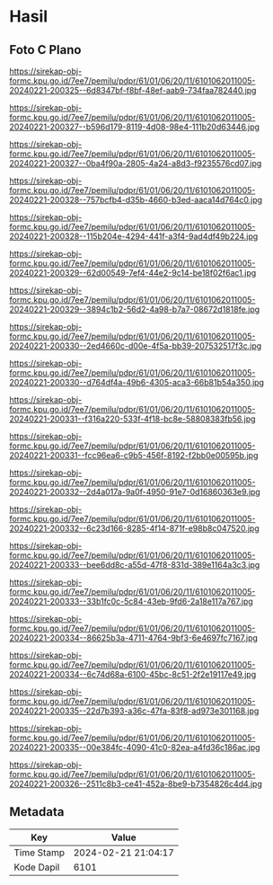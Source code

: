 # Hasil

## Foto C Plano

https://sirekap-obj-formc.kpu.go.id/7ee7/pemilu/pdpr/61/01/06/20/11/6101062011005-20240221-200325--6d8347bf-f8bf-48ef-aab9-734faa782440.jpg

https://sirekap-obj-formc.kpu.go.id/7ee7/pemilu/pdpr/61/01/06/20/11/6101062011005-20240221-200327--b596d179-8119-4d08-98e4-111b20d63446.jpg

https://sirekap-obj-formc.kpu.go.id/7ee7/pemilu/pdpr/61/01/06/20/11/6101062011005-20240221-200327--0ba4f90a-2805-4a24-a8d3-f9235576cd07.jpg

https://sirekap-obj-formc.kpu.go.id/7ee7/pemilu/pdpr/61/01/06/20/11/6101062011005-20240221-200328--757bcfb4-d35b-4660-b3ed-aaca14d764c0.jpg

https://sirekap-obj-formc.kpu.go.id/7ee7/pemilu/pdpr/61/01/06/20/11/6101062011005-20240221-200328--115b204e-4294-441f-a3f4-9ad4df49b224.jpg

https://sirekap-obj-formc.kpu.go.id/7ee7/pemilu/pdpr/61/01/06/20/11/6101062011005-20240221-200329--62d00549-7ef4-44e2-9c14-be18f02f6ac1.jpg

https://sirekap-obj-formc.kpu.go.id/7ee7/pemilu/pdpr/61/01/06/20/11/6101062011005-20240221-200329--3894c1b2-56d2-4a98-b7a7-08672d1818fe.jpg

https://sirekap-obj-formc.kpu.go.id/7ee7/pemilu/pdpr/61/01/06/20/11/6101062011005-20240221-200330--2ed4660c-d00e-4f5a-bb39-207532517f3c.jpg

https://sirekap-obj-formc.kpu.go.id/7ee7/pemilu/pdpr/61/01/06/20/11/6101062011005-20240221-200330--d764df4a-49b6-4305-aca3-66b81b54a350.jpg

https://sirekap-obj-formc.kpu.go.id/7ee7/pemilu/pdpr/61/01/06/20/11/6101062011005-20240221-200331--f316a220-533f-4f18-bc8e-58808383fb56.jpg

https://sirekap-obj-formc.kpu.go.id/7ee7/pemilu/pdpr/61/01/06/20/11/6101062011005-20240221-200331--fcc96ea6-c9b5-456f-8192-f2bb0e00595b.jpg

https://sirekap-obj-formc.kpu.go.id/7ee7/pemilu/pdpr/61/01/06/20/11/6101062011005-20240221-200332--2d4a017a-9a0f-4950-91e7-0d16860363e9.jpg

https://sirekap-obj-formc.kpu.go.id/7ee7/pemilu/pdpr/61/01/06/20/11/6101062011005-20240221-200332--6c23d166-8285-4f14-871f-e98b8c047520.jpg

https://sirekap-obj-formc.kpu.go.id/7ee7/pemilu/pdpr/61/01/06/20/11/6101062011005-20240221-200333--bee6dd8c-a55d-47f8-831d-389e1164a3c3.jpg

https://sirekap-obj-formc.kpu.go.id/7ee7/pemilu/pdpr/61/01/06/20/11/6101062011005-20240221-200333--33b1fc0c-5c84-43eb-9fd6-2a18e117a767.jpg

https://sirekap-obj-formc.kpu.go.id/7ee7/pemilu/pdpr/61/01/06/20/11/6101062011005-20240221-200334--86625b3a-4711-4764-9bf3-6e4697fc7167.jpg

https://sirekap-obj-formc.kpu.go.id/7ee7/pemilu/pdpr/61/01/06/20/11/6101062011005-20240221-200334--6c74d68a-6100-45bc-8c51-2f2e19117e49.jpg

https://sirekap-obj-formc.kpu.go.id/7ee7/pemilu/pdpr/61/01/06/20/11/6101062011005-20240221-200335--22d7b393-a36c-47fa-83f8-ad973e301168.jpg

https://sirekap-obj-formc.kpu.go.id/7ee7/pemilu/pdpr/61/01/06/20/11/6101062011005-20240221-200335--00e384fc-4090-41c0-82ea-a4fd36c186ac.jpg

https://sirekap-obj-formc.kpu.go.id/7ee7/pemilu/pdpr/61/01/06/20/11/6101062011005-20240221-200326--2511c8b3-ce41-452a-8be9-b7354826c4d4.jpg


## Metadata

| Key        | Value               |
| ---------- | ------------------- |
| Time Stamp | 2024-02-21 21:04:17 |
| Kode Dapil | 6101                |



